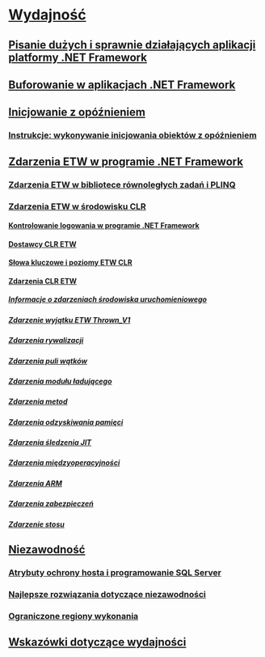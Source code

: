 # [Wydajność](index.md)
## [Pisanie dużych i sprawnie działających aplikacji platformy .NET Framework](writing-large-responsive-apps.md)
## [Buforowanie w aplikacjach .NET Framework](caching-in-net-framework-applications.md)
## [Inicjowanie z opóźnieniem](lazy-initialization.md)
### [Instrukcje: wykonywanie inicjowania obiektów z opóźnieniem](how-to-perform-lazy-initialization-of-objects.md)
## [Zdarzenia ETW w programie .NET Framework](etw-events.md)
### [Zdarzenia ETW w bibliotece równoległych zadań i PLINQ](etw-events-in-task-parallel-library-and-plinq.md)
### [Zdarzenia ETW w środowisku CLR](etw-events-in-the-common-language-runtime.md)
#### [Kontrolowanie logowania w programie .NET Framework](controlling-logging.md)
#### [Dostawcy CLR ETW](clr-etw-providers.md)
#### [Słowa kluczowe i poziomy ETW CLR](clr-etw-keywords-and-levels.md)
#### [Zdarzenia CLR ETW](clr-etw-events.md)
##### [Informacje o zdarzeniach środowiska uruchomieniowego](runtime-information-etw-events.md)
##### [Zdarzenie wyjątku ETW Thrown_V1](exception-thrown-v1-etw-event.md)
##### [Zdarzenia rywalizacji](contention-etw-events.md)
##### [Zdarzenia puli wątków](thread-pool-etw-events.md)
##### [Zdarzenia modułu ładującego](loader-etw-events.md)
##### [Zdarzenia metod](method-etw-events.md)
##### [Zdarzenia odzyskiwania pamięci](garbage-collection-etw-events.md)
##### [Zdarzenia śledzenia JIT](jit-tracing-etw-events.md)
##### [Zdarzenia międzyoperacyjności](interop-etw-events.md)
##### [Zdarzenia ARM](application-domain-resource-monitoring-arm-etw-events.md)
##### [Zdarzenia zabezpieczeń](security-etw-events.md)
##### [Zdarzenie stosu](stack-etw-event.md)
## [Niezawodność](reliability.md)
### [Atrybuty ochrony hosta i programowanie SQL Server](sql-server-programming-and-host-protection-attributes.md)
### [Najlepsze rozwiązania dotyczące niezawodności](reliability-best-practices.md)
### [Ograniczone regiony wykonania](constrained-execution-regions.md)
## [Wskazówki dotyczące wydajności](performance-tips.md)
